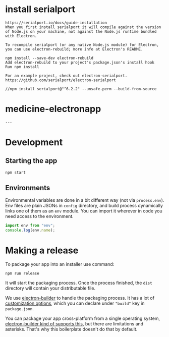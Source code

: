 # install serialport
```
https://serialport.io/docs/guide-installation
When you first install serialport it will compile against the version of Node.js on your machine, not against the Node.js runtime bundled with Electron.

To recompile serialport (or any native Node.js module) for Electron, you can use electron-rebuild; more info at Electron's README.

npm install --save-dev electron-rebuild
Add electron-rebuild to your project's package.json's install hook
Run npm install

For an example project, check out electron-serialport.
https://github.com/serialport/electron-serialport

//npm install serialport@"^6.2.2" --unsafe-perm --build-from-source
```

# medicine-electronapp
```
---
```

# Development

## Starting the app

```
npm start
```


## Environments

Environmental variables are done in a bit different way (not via `process.env`). Env files are plain JSONs in `config` directory, and build process dynamically links one of them as an `env` module. You can import it wherever in code you need access to the environment.
```js
import env from "env";
console.log(env.name);
```


# Making a release

To package your app into an installer use command:
```
npm run release
```

It will start the packaging process. Once the process finished, the `dist` directory will contain your distributable file.

We use [electron-builder](https://github.com/electron-userland/electron-builder) to handle the packaging process. It has a lot of [customization options](https://www.electron.build/configuration/configuration), which you can declare under `"build"` key in `package.json`.

You can package your app cross-platform from a single operating system, [electron-builder kind of supports this](https://www.electron.build/multi-platform-build), but there are limitations and asterisks. That's why this boilerplate doesn't do that by default.
